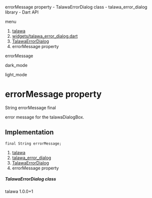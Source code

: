 




errorMessage property - TalawaErrorDialog class - talawa\_error\_dialog library - Dart API







menu

1. [talawa](../../index.html)
2. [widgets/talawa\_error\_dialog.dart](../../widgets_talawa_error_dialog/widgets_talawa_error_dialog-library.html)
3. [TalawaErrorDialog](../../widgets_talawa_error_dialog/TalawaErrorDialog-class.html)
4. errorMessage property

errorMessage


dark\_mode

light\_mode




# errorMessage property


String
errorMessage
final

error message for the talawaDialogBox.


## Implementation

```
final String errorMessage;
```

 


1. [talawa](../../index.html)
2. [talawa\_error\_dialog](../../widgets_talawa_error_dialog/widgets_talawa_error_dialog-library.html)
3. [TalawaErrorDialog](../../widgets_talawa_error_dialog/TalawaErrorDialog-class.html)
4. errorMessage property

##### TalawaErrorDialog class





talawa
1.0.0+1






